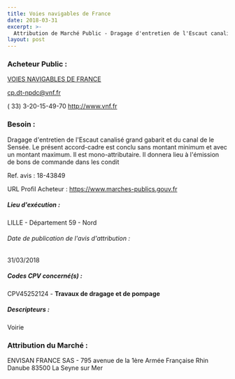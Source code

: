 ```yaml
---
title: Voies navigables de France
date: 2018-03-31
excerpt: >-
  Attribution de Marché Public - Dragage d'entretien de l'Escaut canalisé grand gabarit et du canal de le Sensée
layout: post
---
```


### Acheteur Public : 
<a href="/acheteur-32/siren-130017791"> VOIES NAVIGABLES DE FRANCE</a><br/>



cp.dt-npdc@vnf.fr

( 33) 3-20-15-49-70
http://www.vnf.fr
### Besoin :

Dragage d'entretien de l'Escaut canalisé grand gabarit et du canal de le Sensée. Le présent accord-cadre est conclu sans montant minimum et avec un montant maximum. Il est mono-attributaire. Il donnera lieu à l'émission de bons de commande dans les condit

Ref. avis : 18-43849

URL Profil Acheteur : https://www.marches-publics.gouv.fr

##### Lieu d'exécution :

LILLE - Département 59 - Nord

###### Date de publication de l'avis d'attribution : 
31/03/2018

##### Codes CPV concerné(s) :
CPV45252124 - **Travaux de dragage et de pompage** <br/>

##### Descripteurs :
Voirie <br/>

### Attribution du Marché :
ENVISAN FRANCE SAS - 795 avenue de la 1ère Armée Française Rhin Danube 83500 La Seyne sur Mer <br/>
